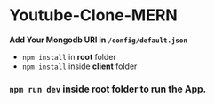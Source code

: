 # Youtube-Clone-MERN

**Add Your Mongodb URI in ```/config/default.json```**
* ```npm install``` in __root__ folder
* ```npm install``` inside __client__ folder

### ```npm run dev``` inside __root__ folder to run the App. ###
